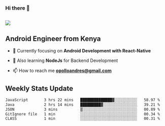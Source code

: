 ### Hi there 👋
<h2 align="left"><img src="https://readme-typing-svg.herokuapp.com?color=000000&lines=I'm+Andrew+Opollo😊;Welcome+to+my+Github😜"> </h2>

## Android Engineer from Kenya


- 🌱 Currently focusing on **Android Development with React-Native**

- 🔭 Also learning **NodeJs** for Backend Development

- 📫 How to reach me **opolloandres@gmail.com**


## Weekly Stats Update
<!--START_SECTION:waka-->

```txt
JavaScript       3 hrs 22 mins   ██████████████▓░░░░░░░░░░   58.97 %
Java             2 hrs 14 mins   █████████▓░░░░░░░░░░░░░░░   39.21 %
JSON             3 mins          ▒░░░░░░░░░░░░░░░░░░░░░░░░   00.89 %
GitIgnore file   1 min           ░░░░░░░░░░░░░░░░░░░░░░░░░   00.34 %
CLASS            1 min           ░░░░░░░░░░░░░░░░░░░░░░░░░   00.31 %
```

<!--END_SECTION:waka-->



